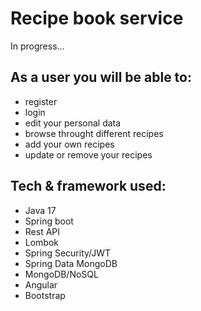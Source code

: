 # Recipe book service

In progress...

## As a user you will be able to: 
* register
* login
* edit your personal data
* browse throught different recipes
* add your own recipes
* update or remove your recipes

## Tech & framework used:
* Java 17
* Spring boot
* Rest API
* Lombok
* Spring Security/JWT
* Spring Data MongoDB
* MongoDB/NoSQL
* Angular
* Bootstrap
